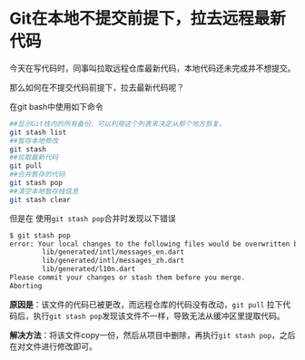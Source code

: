# Git在本地不提交前提下，拉去远程最新代码

今天在写代码时，同事叫拉取远程仓库最新代码，本地代码还未完成并不想提交。

那么如何在不提交代码前提下，拉去最新代码呢？

在git bash中使用如下命令
```bash
##显示Git栈内的所有备份，可以利用这个列表来决定从那个地方恢复。
git stash list
##暂存本地修改
git stash 
##拉取最新代码
git pull
##合并暂存的代码
git stash pop
##清空本地暂存栈信息
git stash clear
```
但是在 使用`git stash pop`合并时发现以下错误
```bash
$ git stash pop
error: Your local changes to the following files would be overwritten by merge:
        lib/generated/intl/messages_en.dart
        lib/generated/intl/messages_zh.dart
        lib/generated/l10n.dart
Please commit your changes or stash them before you merge.
Aborting
```

**原因是**：该文件的代码已被更改，而远程仓库的代码没有改动，`git pull` 拉下代码后，执行`git stash pop`发现该文件不一样，导致无法从缓冲区里提取代码。

**解决方法**：将该文件copy一份，然后从项目中删除，再执行`git stash pop`，之后在对文件进行修改即可。